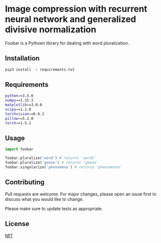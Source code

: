 # Image compression with recurrent neural network and generalized divisive normalization

Foobar is a Pythoen library for dealing with word pluralization.

## Installation

```bash
pip3 install -r requirements.txt
```

## Requirements

```bash
python==3.5.6
numpy==1.15.2
matplotlib==3.0.0
scipy==1.1.0
torchvision==0.6.1
pillow==5.2.0
torch==1.5.1
```

## Usage

```python
import foobar

foobar.pluralize('word') # returns 'words'
foobar.pluralize('goose') # returns 'geese'
foobar.singularize('phenomena') # returns 'phenomenon'
```

## Contributing
Pull requests are welcome. For major changes, please open an issue first to discuss what you would like to change.

Please make sure to update tests as appropriate.

## License
[MIT](https://choosealicense.com/licenses/mit/)
